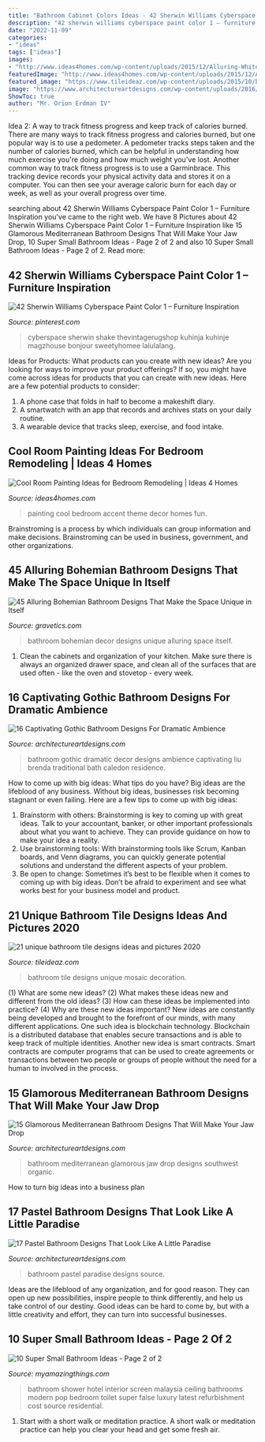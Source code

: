 ```yaml
---
title: "Bathroom Cabinet Colors Ideas - 42 Sherwin Williams Cyberspace Paint Color 1 – Furniture Inspiration"
description: "42 sherwin williams cyberspace paint color 1 – furniture inspiration"
date: "2022-11-09"
categories:
- "ideas"
tags: ["ideas"]
images:
- "http://www.ideas4homes.com/wp-content/uploads/2015/12/Alluring-White-Flower-Accent-Picture-Decor-in-Cool-Room-Painting-Ideas-with-Cute-WallSelve.jpg"
featuredImage: "http://www.ideas4homes.com/wp-content/uploads/2015/12/Alluring-White-Flower-Accent-Picture-Decor-in-Cool-Room-Painting-Ideas-with-Cute-WallSelve.jpg"
featured_image: "https://www.tileideaz.com/wp-content/uploads/2015/10/bathroom-interior-decoration-furniture-endearing-grey-ceramic-mosaic-tile-wall-for-italian-style-bathroom-design-including-one-piece-toilet-and-white-bidet-also-black-wooden-bath-vanity-artistic-deco.jpg"
image: "https://www.architectureartdesigns.com/wp-content/uploads/2016/07/13-13.jpg"
ShowToc: true
author: "Mr. Orion Erdman IV"
---
```



Idea 2: A way to track fitness progress and keep track of calories burned.
There are many ways to track fitness progress and calories burned, but one popular way is to use a pedometer. A pedometer tracks steps taken and the number of calories burned, which can be helpful in understanding how much exercise you're doing and how much weight you've lost. Another common way to track fitness progress is to use a Garminbrace. This tracking device records your physical activity data and stores it on a computer. You can then see your average caloric burn for each day or week, as well as your overall progress over time.

	

		
searching about 42 Sherwin Williams Cyberspace Paint Color 1 – Furniture Inspiration you've came to the right web. We have 8 Pictures about 42 Sherwin Williams Cyberspace Paint Color 1 – Furniture Inspiration like 15 Glamorous Mediterranean Bathroom Designs That Will Make Your Jaw Drop, 10 Super Small Bathroom Ideas - Page 2 of 2 and also 10 Super Small Bathroom Ideas - Page 2 of 2. Read more:
		
    
## 42 Sherwin Williams Cyberspace Paint Color 1 – Furniture Inspiration

<img loading=lazy src="https://i.pinimg.com/736x/bf/69/35/bf6935298c48b66a2f81ee8673d37c7b.jpg" onerror="this.onerror=null;this.src='https://tse2.mm.bing.net/th?id=OIP.2SU1hJ6W5PSgUxpJ63Sn8AHaJ3&amp;pid=15.1';" alt="42 Sherwin Williams Cyberspace Paint Color 1 – Furniture Inspiration">

_Source: pinterest.com_

>cyberspace sherwin shake thevintagerugshop kuhinja kuhinje magzhouse bonjour sweetyhomee lalulalang. 

	

Ideas for Products: What products can you create with new ideas?
Are you looking for ways to improve your product offerings? If so, you might have come across ideas for products that you can create with new ideas. Here are a few potential products to consider: 
1. A phone case that folds in half to become a makeshift diary.
2. A smartwatch with an app that records and archives stats on your daily routine.
3. A wearable device that tracks sleep, exercise, and food intake.

    
## Cool Room Painting Ideas For Bedroom Remodeling | Ideas 4 Homes

<img loading=lazy src="http://www.ideas4homes.com/wp-content/uploads/2015/12/Alluring-White-Flower-Accent-Picture-Decor-in-Cool-Room-Painting-Ideas-with-Cute-WallSelve.jpg" onerror="this.onerror=null;this.src='https://tse4.mm.bing.net/th?id=OIP.LKGa0QfEquPrAlwizkEnbAHaFj&amp;pid=15.1';" alt="Cool Room Painting Ideas for Bedroom Remodeling | Ideas 4 Homes">

_Source: ideas4homes.com_

>painting cool bedroom accent theme decor homes fun. 

	

Brainstroming is a process by which individuals can group information and make decisions. Brainstroming can be used in business, government, and other organizations.

    
## 45 Alluring Bohemian Bathroom Designs That Make The Space Unique In Itself

<img loading=lazy src="https://www.gravetics.com/wp-content/uploads/2017/08/Cabin-Bohemian-Bathroom-Decor.jpg" onerror="this.onerror=null;this.src='https://tse4.mm.bing.net/th?id=OIP.oQiME4kquP8bRuDWHcfEogHaKr&amp;pid=15.1';" alt="45 Alluring Bohemian Bathroom Designs That Make the Space Unique in Itself">

_Source: gravetics.com_

>bathroom bohemian decor designs unique alluring space itself. 

	

1. Clean the cabinets and organization of your kitchen. Make sure there is always an organized drawer space, and clean all of the surfaces that are used often - like the oven and stovetop - every week.

    
## 16 Captivating Gothic Bathroom Designs For Dramatic Ambience

<img loading=lazy src="https://www.architectureartdesigns.com/wp-content/uploads/2016/07/13-13.jpg" onerror="this.onerror=null;this.src='https://tse1.mm.bing.net/th?id=OIP.kqnqWfKYfGA2O2fF_35sFwAAAA&amp;pid=15.1';" alt="16 Captivating Gothic Bathroom Designs For Dramatic Ambience">

_Source: architectureartdesigns.com_

>bathroom gothic dramatic decor designs ambience captivating liu brenda traditional bath caledon residence. 

	

How to come up with big ideas: What tips do you have?
Big ideas are the lifeblood of any business. Without big ideas, businesses risk becoming stagnant or even failing. Here are a few tips to come up with big ideas: 
1. Brainstorm with others: Brainstorming is key to coming up with great ideas. Talk to your accountant, banker, or other important professionals about what you want to achieve. They can provide guidance on how to make your idea a reality. 
2. Use brainstorming tools: With brainstorming tools like Scrum, Kanban boards, and Venn diagrams, you can quickly generate potential solutions and understand the different aspects of your problem. 
3. Be open to change: Sometimes it’s best to be flexible when it comes to coming up with big ideas. Don’t be afraid to experiment and see what works best for your business model and product.

    
## 21 Unique Bathroom Tile Designs Ideas And Pictures 2020

<img loading=lazy src="https://www.tileideaz.com/wp-content/uploads/2015/10/bathroom-interior-decoration-furniture-endearing-grey-ceramic-mosaic-tile-wall-for-italian-style-bathroom-design-including-one-piece-toilet-and-white-bidet-also-black-wooden-bath-vanity-artistic-deco.jpg" onerror="this.onerror=null;this.src='https://tse3.mm.bing.net/th?id=OIP.h-oe3OsKF6iHNTbJ7RO_0QHaEo&amp;pid=15.1';" alt="21 unique bathroom tile designs ideas and pictures 2020">

_Source: tileideaz.com_

>bathroom tile designs unique mosaic decoration. 

	

(1) What are some new ideas? (2) What makes these ideas new and different from the old ideas? (3) How can these ideas be implemented into practice? (4) Why are these new ideas important?
New ideas are constantly being developed and brought to the forefront of our minds, with many different applications. One such idea is blockchain technology. Blockchain is a distributed database that enables secure transactions and is able to keep track of multiple identities. Another new idea is smart contracts. Smart contracts are computer programs that can be used to create agreements or transactions between two people or groups of people without the need for a human to involved in the process.

    
## 15 Glamorous Mediterranean Bathroom Designs That Will Make Your Jaw Drop

<img loading=lazy src="https://www.architectureartdesigns.com/wp-content/uploads/2014/12/15-Glamorous-Mediterranean-Bathroom-Designs-That-Will-Make-Your-Jaw-Drop-15-630x814.jpg" onerror="this.onerror=null;this.src='https://tse3.mm.bing.net/th?id=OIP.qBOW2J4bcvS464b6LmTkKAHaJk&amp;pid=15.1';" alt="15 Glamorous Mediterranean Bathroom Designs That Will Make Your Jaw Drop">

_Source: architectureartdesigns.com_

>bathroom mediterranean glamorous jaw drop designs southwest organic. 

	

How to turn big ideas into a business plan
 

    
## 17 Pastel Bathroom Designs That Look Like A Little Paradise

<img loading=lazy src="https://www.architectureartdesigns.com/wp-content/uploads/2017/01/10-8.jpg" onerror="this.onerror=null;this.src='https://tse4.mm.bing.net/th?id=OIP.twHLai3dZNMD0hQupsvZAQHaNM&amp;pid=15.1';" alt="17 Pastel Bathroom Designs That Look Like A Little Paradise">

_Source: architectureartdesigns.com_

>bathroom pastel paradise designs source. 

	

Ideas are the lifeblood of any organization, and for good reason. They can open up new possibilities, inspire people to think differently, and help us take control of our destiny. Good ideas can be hard to come by, but with a little creativity and effort, they can turn into successful businesses.

    
## 10 Super Small Bathroom Ideas - Page 2 Of 2

<img loading=lazy src="http://myamazingthings.com/wp-content/uploads/2016/11/bathroom7.jpg" onerror="this.onerror=null;this.src='https://tse3.mm.bing.net/th?id=OIP.8_kzMcRaX4IU--6rWstBRQHaE6&amp;pid=15.1';" alt="10 Super Small Bathroom Ideas - Page 2 of 2">

_Source: myamazingthings.com_

>bathroom shower hotel interior screen malaysia ceiling bathrooms modern pop bedroom toilet super false luxury latest refurbishment cost source residential. 

	

1. Start with a short walk or meditation practice. A short walk or meditation practice can help you clear your head and get some fresh air.


